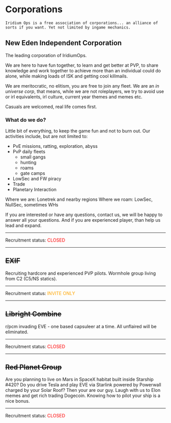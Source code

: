 # Corporations

```
Iridium Ops is a free association of corporations... an alliance of sorts if you want. Yet not limited by ingame mechanics.
```

## New Eden Independent Corporation

The leading corporation of IridiumOps.

We are here to have fun together, to learn and get better at PVP, to share knowledge and work together to achieve more than an individual could do alone, while making loads of ISK and getting cool killmails.

We are meritocratic, no elitism, you are free to join any fleet. We are an *in universe corp*, that means, while we are not roleplayers, we try to avoid use or irl equivalents, irl culture, current year themes and memes etc.

Casuals are welcomed, real life comes first.

### What do we do?

Little bit of everything, to keep the game fun and not to burn out. Our activities include, but are not limited to:

- PvE missions, ratting, exploration, abyss
- PvP daily fleets
   - small gangs
   - hunting
   - roams
   - gate camps
- LowSec and FW piracy
- Trade
- Planetary Interaction

Where we are: Lonetrek and nearby regions
Where we roam: LowSec, NullSec, sometimes WHs

If you are interested or have any questions, contact us, we will be happy to answer all your questions.
And if you are experienced player, than help us lead and expand.

------

Recruitment status: <span style="color:red;">CLOSED</span>

------

## ~~EXIF~~

Recruiting hardcore and experienced PVP pilots. Wormhole group living from C2 (C5/NS statics).

------

Recruitment status: <span style="color:orange;">INVITE ONLY</span>

------

## ~~Libright Combine~~

r/pcm invading EVE - one based capsuleer at a time. All unflaired will be eliminated.

------

Recruitment status: <span style="color:red;">CLOSED</span>

------

## ~~Red Planet Group~~

Are you planning to live on Mars in SpaceX habitat built inside Starship #420? Do you drive Tesla and play EVE via Starlink powered by Powerwall charged by your Solar Roof? Then your are our guy. Laugh with us to Elon memes and get rich trading Dogecoin. Knowing how to pilot your ship is a nice bonus.

------

Recruitment status: <span style="color:red;">CLOSED</span>

